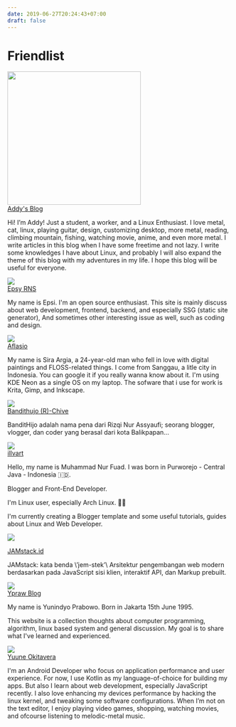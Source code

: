 ```yaml
---
date: 2019-06-27T20:24:43+07:00
draft: false
---
```


<h1 class="title has-text-centered">
Friendlist
</h1>
<div class="masonry-friendlist">
<div class="masonry-item">
<a href="https://adddy-dclxvi.github.io" target="_blank">
<img src="/img/friend/addy.webp" height="300px">
<div class="masonry-title has-text-centered">Addy's Blog</a></div>
      <p class="masonry-description">Hi! I’m Addy!
Just a student, a worker, and a Linux Enthusiast. I love metal, cat, linux, playing guitar, design, customizing desktop, more metal, reading, climbing mountain, fishing, watching movie, anime, and even more metal. I write articles in this blog when I have some freetime and not lazy. I write some knowledges I have about Linux, and probably I will also expand the theme of this blog with my adventures in my life. I hope this blog will be useful for everyone.
      </p>
      </div>
 <div class="masonry-item">
<a href="https://epsi-rns.gitlab.io" target="_blank">
<img src="/img/friend/epsi.webp">
<div class="masonry-title has-text-centered">Epsy RNS</a></div>
      <p class="masonry-description">My name is Epsi. I'm an open source enthusiast. This site is mainly discuss about web development, frontend, backend, and especially SSG (static site generator), And sometimes other interesting issue as well, such as coding and design.
      </p>
      </div>
<div class="masonry-item">
<a href="https://aflasio.art" target="_blank">
<img src="/img/friend/aflasio.webp">
<div class="masonry-title has-text-centered">Aflasio</a></div>
      <p class="masonry-description">My name is Sira Argia, a 24-year-old man who fell in love with digital paintings and FLOSS-related things. I come from Sanggau, a litle city in Indonesia. You can google it if you really wanna know about it. I'm using KDE Neon as a single OS on my laptop. The sofware that i use for work is Krita, Gimp, and Inkscape.
      </p>
      </div>
<div class="masonry-item">
<a href="https://bandithijo.com" target="_blank">
<img src="/img/friend/bandithijo.webp">
<div class="masonry-title has-text-centered">Bandithujo (R)-Chive</a></div>
      <p class="masonry-description">BanditHijo adalah nama pena dari Rizqi Nur Assyaufi; seorang blogger, vlogger, dan coder yang berasal dari kota Balikpapan...
      </p>
      </div>
     
<div class="masonry-item">
<a href="https://illvart.com" target="_blank">
<img src="/img/friend/illvart.webp">
<div class="masonry-title has-text-centered">illvart</a></div>
      <p class="masonry-description">Hello, my name is Muhammad Nur Fuad. I was born in Purworejo - Central Java - Indonesia 🇮🇩.

Blogger and Front-End Developer.

I'm Linux user, especially Arch Linux. 👨‍💻

I'm currently creating a Blogger template and some useful tutorials, guides about Linux and Web Developer.
      </p>
      </div>
      <div class="masonry-item">
<a href="https://jamstack.id" target="_blank">
<img src="/img/friend/jamstack.webp">
<div class="masonry-title has-text-centered">JAMstack.id</a></div>
      <p class="masonry-description">JAMstack: kata benda \’jem-stek’\
Arsitektur pengembangan web modern berdasarkan pada JavaScript sisi klien, interaktif API, dan Markup prebuilt.
      </div>
      
<div class="masonry-item">
<a href="https://ypraw.github.io" target="_blank">
<img src="/img/friend/ypraw.webp">
<div class="masonry-title has-text-centered">Ypraw Blog</a></div>
      <p class="masonry-description">My name is Yunindyo Prabowo. Born in Jakarta 15th June 1995.

This website is a collection thoughts about computer programming, algorithm, linux based system and general discussion. My goal is to share what I've learned and experienced.
      </p>
      </div>
<div class="masonry-item">
<a href="https://okitavera.me" target="_blank">
<img src="/img/friend/yuune.webp">
<div class="masonry-title has-text-centered">Yuune Okitavera</a></div>
      <p class="masonry-description">I'm an Android Developer who focus on application performance and user experience.
For now, I use Kotlin as my language-of-choice for building my apps. But also I learn about web development, especially JavaScript recently.
I also love enhancing my devices performance by hacking the linux kernel, and tweaking some software configurations.
When I’m not on the text editor, I enjoy playing video games, shopping, watching movies, and ofcourse listening to melodic-metal music.
      </p>
      </div>
      
